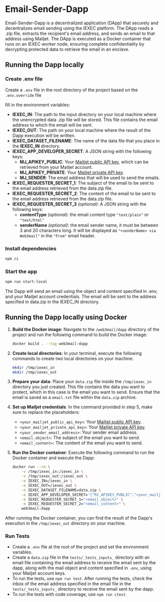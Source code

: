 # Email-Sender-Dapp

Email-Sender-Dapp is a decentralized application (DApp) that securely and decentralizes email sending using the IEXEC platform. The DApp reads a .zip file, extracts the recipient's email address, and sends an email to that address using Mailjet. The DApp is executed as a Docker container that runs on an IEXEC worker node, ensuring complete confidentiality by decrypting protected data to retrieve the email in an enclave.

## Running the Dapp locally

### Create .env file

Create a `.env` file in the root directory of the project based on the `.env.override` file

fill in the environment variables:

- **IEXEC_IN**: The path to the input directory on your local machine where the unencrypted data .zip file will be stored. This file contains the email address to which the email will be sent.
- **IEXEC_OUT**: The path on your local machine where the result of the Dapp execution will be written.
- **IEXEC_DATASET_FILENAME**: The name of the data file that you place in the **IEXEC_IN** directory.
- **IEXEC_APP_DEVELOPER_SECRET**: A JSON string with the following keys:
  - **MJ_APIKEY_PUBLIC**: Your [Mailjet public API key](https://app.mailjet.com/account/apikeys), which can be retrieved from your Mailjet account.
  - **MJ_APIKEY_PRIVATE**: Your [Mailjet private API key](https://app.mailjet.com/account/apikeys).
  - **MJ_SENDER**: The email address that will be used to send the emails.
- **IEXEC_REQUESTER_SECRET_1**: The subject of the email to be sent to the email address retrieved from the data.zip file.
- **IEXEC_REQUESTER_SECRET_2**: The content of the email to be sent to the email address retrieved from the data.zip file.
- **IEXEC_REQUESTER_SECRET_3** _(optional)_: A JSON string with the following keys:
  - **contentType** _(optional)_: the email content type `"text/plain"` or `"text/html"`
  - **senderName** _(optional)_: the email sender name, it must be between 3 and 20 characters long. It will be displayed as `"<senderName> via Web3mail"` in the `"From"` email header.

### Install dependencies

```bash
npm ci
```

### Start the app

```bash
npm run start-local
```

The Dapp will send an email using the object and content specified in .env, and your Mailjet account credentials. The email will be sent to the address specified in data.zip in the IEXEC_IN directory.

## Running the Dapp locally using Docker

1. **Build the Docker image**: Navigate to the `/web3mail/dapp` directory of the project and run the following command to build the Docker image:

    ```sh
    docker build . --tag web3mail-dapp
    ```

2. **Create local directories**: In your terminal, execute the following commands to create two local directories on your machine:

    ```sh
    mkdir /tmp/iexec_in
    mkdir /tmp/iexec_out
    ```

3. **Prepare your data**: Place your `data.zip` file inside the `/tmp/iexec_in` directory you just created. This file contains the data you want to protect, which in this case is the email you want to send. Ensure that the email is saved as a `email.txt` file within the `data.zip` archive.

4. **Set up Mailjet credentials**: In the command provided in step 5, make sure to replace the placeholders:
   - `<your_mailjet_public_api_key>`: Your [Mailjet public API key](https://app.mailjet.com/account/apikeys).
   - `<your_mailjet_private_api_key>`:  Your [Mailjet private API key](https://app.mailjet.com/account/apikeys).
   - `<your_sender_email_address>`: Your sender email address.
   - `<email_object>`: The subject of the email you want to send.
   - `<email_content>`: The content of the email you want to send.

6. **Run the Docker container**: Execute the following command to run the 
Docker container and execute the Dapp:

    ```sh
    docker run --rm \
        -v /tmp/iexec_in:/iexec_in \
        -v /tmp/iexec_out:/iexec_out \
        -e IEXEC_IN=/iexec_in \
        -e IEXEC_OUT=/iexec_out \
        -e IEXEC_DATASET_FILENAME=data.zip \
        -e IEXEC_APP_DEVELOPER_SECRET='{"MJ_APIKEY_PUBLIC":"<your_mailjet_public_api_key>","MJ_APIKEY_PRIVATE":"<your_mailjet_private_api_key>","MJ_SENDER":"<your_sender_email_address>"}' \
        -e IEXEC_REQUESTER_SECRET_1="<email_object>" \
        -e IEXEC_REQUESTER_SECRET_2="<email_content>" \
        web3mail-dapp
    ```

After running the Docker container, you can find the result of the Dapp's execution in the `/tmp/iexec_out` directory on your machine.

### Run Tests

- Create a `.env` file at the root of the project and set the environment variables.
- Create a `data.zip` file in the `tests/_tests_inputs_` directory with an email file containing the email address to receive the email sent by the dapp, along with the mail object and content specified in `.env`, using your Mailjet account keys.
- To run the tests, use `npm run test`.
After running the tests, check the inbox of the email address specified in the email file in the `tests/_tests_inputs_` directory to receive the email sent by the dapp.
- To run the tests with code coverage, use `npm run ctest`.
